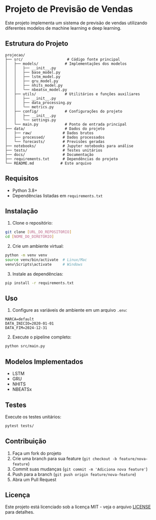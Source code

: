 # Projeto de Previsão de Vendas

Este projeto implementa um sistema de previsão de vendas utilizando diferentes modelos de machine learning e deep learning.

## Estrutura do Projeto

```
projecao/
├── src/                    # Código fonte principal
│   ├── models/            # Implementações dos modelos
│   │   ├── __init__.py
│   │   ├── base_model.py
│   │   ├── lstm_model.py
│   │   ├── gru_model.py
│   │   ├── nhits_model.py
│   │   └── nbeatsx_model.py
│   ├── utils/             # Utilitários e funções auxiliares
│   │   ├── __init__.py
│   │   ├── data_processing.py
│   │   └── metrics.py
│   ├── config/            # Configurações do projeto
│   │   ├── __init__.py
│   │   └── settings.py
│   └── main.py            # Ponto de entrada principal
├── data/                  # Dados do projeto
│   ├── raw/              # Dados brutos
│   ├── processed/        # Dados processados
│   └── forecasts/        # Previsões geradas
├── notebooks/            # Jupyter notebooks para análise
├── tests/                # Testes unitários
├── docs/                 # Documentação
├── requirements.txt      # Dependências do projeto
└── README.md            # Este arquivo
```

## Requisitos

- Python 3.8+
- Dependências listadas em `requirements.txt`

## Instalação

1. Clone o repositório:
```bash
git clone [URL_DO_REPOSITORIO]
cd [NOME_DO_DIRETORIO]
```

2. Crie um ambiente virtual:
```bash
python -m venv venv
source venv/bin/activate  # Linux/Mac
venv\Scripts\activate     # Windows
```

3. Instale as dependências:
```bash
pip install -r requirements.txt
```

## Uso

1. Configure as variáveis de ambiente em um arquivo `.env`:
```
MARCA=default
DATA_INICIO=2020-01-01
DATA_FIM=2024-12-31
```

2. Execute o pipeline completo:
```bash
python src/main.py
```

## Modelos Implementados

- LSTM
- GRU
- NHITS
- NBEATSx

## Testes

Execute os testes unitários:
```bash
pytest tests/
```

## Contribuição

1. Faça um fork do projeto
2. Crie uma branch para sua feature (`git checkout -b feature/nova-feature`)
3. Commit suas mudanças (`git commit -m 'Adiciona nova feature'`)
4. Push para a branch (`git push origin feature/nova-feature`)
5. Abra um Pull Request

## Licença

Este projeto está licenciado sob a licença MIT - veja o arquivo [LICENSE](LICENSE) para detalhes. 